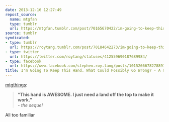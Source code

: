 ```yaml
---
date: 2013-12-16 12:27:49
repost_source:
  name: mtgfan
  type: tumblr
  url: https://mtgfan.tumblr.com/post/70165670422/im-going-to-keep-this-hand-what-could-possibly
source: tumblr
syndicated:
- type: tumblr
  url: https://roytang.tumblr.com/post/70184642273/im-going-to-keep-this-hand-what-could-possibly
- type: twitter
  url: https://twitter.com/roytang/statuses/412559690187689984/
- type: facebook
  url: https://www.facebook.com/stephen.roy.tang/posts/10152666782788912
title: I'm Going To Keep This Hand. What Could Possibly Go Wrong? - A memoire
---
```


<p><a class="tumblr_blog" href="http://mtgthings.com/post/70173216411/im-going-to-keep-this-hand-what-could-possibly-go">mtgthings</a>:</p>
<blockquote>
<p><strong>&ldquo;This hand is AWESOME. I just need a land off the top to make it work.&rdquo;</strong><br/><em>- the sequel</em></p>
</blockquote>
<p>All too familiar</p>